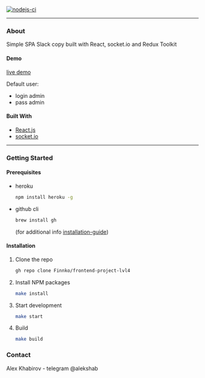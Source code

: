 [![nodejs-ci](https://github.com/Finnko/frontend-project-lvl4/actions/workflows/nodejs.yml/badge.svg)](https://github.com/Finnko/frontend-project-lvl4/actions)

---

### About

Simple SPA Slack copy built with React, socket.io and Redux Toolkit

#### Demo
[live demo](https://slack-app-front.herokuapp.com/)

Default user:
- login admin
- pass admin

#### Built With

* [React.js](https://reactjs.org/)
* [socket.io](https://socket.io/)

---

### Getting Started

#### Prerequisites

* heroku
  ```sh
  npm install heroku -g
  ```
* github cli
   ```sh
  brew install gh
  ```
  (for additional info [installation-guide](https://github.com/cli/cli#installation))


#### Installation

1. Clone the repo
   ```sh
   gh repo clone Finnko/frontend-project-lvl4
   ```
2. Install NPM packages
   ```sh
   make install
   ```
3. Start development
   ```sh
   make start
   ```
4. Build
   ```sh
   make build
   ```

### Contact

Alex Khabirov - telegram @alekshab

